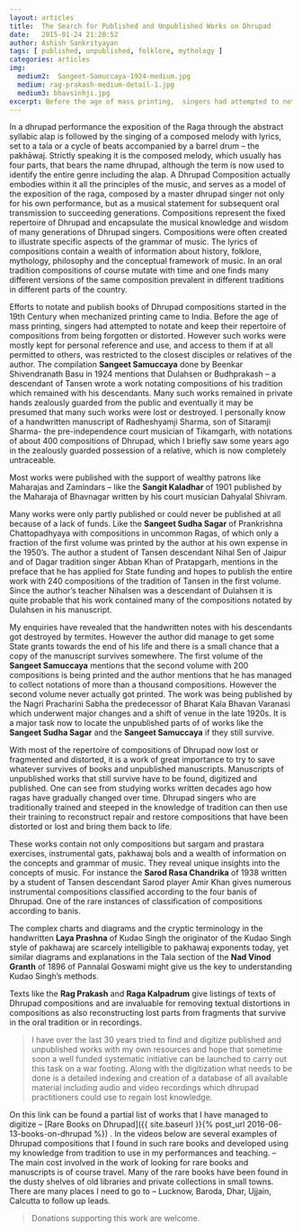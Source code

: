 ```yaml
---
layout: articles
title:  The Search for Published and Unpublished Works on Dhrupad
date:   2015-01-24 21:20:52
author: Ashish Sankrityayan
tags: [ published, unpublished, folklore, mythology ]
categories: articles
img:
  medium2:  Sangeet-Samuccaya-1924-medium.jpg
  medium: rag-prakash-medium-detail-1.jpg
  medium3: bhavsinhji.jpg
excerpt: Before the age of mass printing,  singers had attempted to notate and keep their repertoire of compositions from being forgotten or distorted.
---
```

In a dhrupad performance the exposition of the Raga through the abstract syllabic alap is followed by the singing of a composed melody with lyrics, set to a tala or a cycle of beats accompanied by a barrel drum – the pakhāwaj. Strictly speaking it is the composed melody, which usually has four parts, that bears the name dhrupad, although the term is now used to identify the entire genre including the alap. A Dhrupad Composition actually embodies within it all the principles of the music, and serves as a model of the exposition of the raga, composed by a master dhrupad singer not only for his own performance, but as a musical statement for subsequent oral transmission to succeeding generations. Compositions represent the fixed repertoire of Dhrupad and encapsulate the musical knowledge and wisdom of many generations of Dhrupad singers.  Compositions were often created to illustrate specific aspects of the grammar of music. The lyrics of compositions contain a wealth of information about history, folklore, mythology, philosophy and the conceptual  framework of music. In an oral tradition compositions of course mutate with time and one finds many different versions of the same composition prevalent in different traditions in different parts of the country.

Efforts to notate and publish books of Dhrupad compositions started in the 19th Century when mechanized printing came to India. Before the age of mass printing,  singers had attempted to notate and keep their repertoire of compositions from being forgotten or distorted. However such works were mostly kept for personal reference and use, and access to them if at all permitted to others, was restricted to the closest disciples or relatives of the author. The compilation **Sangeet Samuccaya** done by Beenkar Shivendranath Basu in 1924 mentions that Dulahsen or Budhprakash – a descendant of Tansen wrote a work notating compositions of his tradition which remained with his descendants. Many such works remained in private hands  zealously guarded from the public and eventually it may be presumed that many such works were lost or destroyed. I personally know of a handwritten manuscript of  Radheshyamji Sharma, son of Sitaramji Sharma- the pre-independence court musician of Tikamgarh, with notations of about 400 compositions of Dhrupad, which I briefly saw some years ago in the zealously guarded possession of a relative, which is now completely untraceable.

Most works were published with the support of wealthy patrons like Maharajas and Zamindars – like the **Sangit Kaladhar** of 1901 published by the Maharaja of Bhavnagar written by his court musician Dahyalal Shivram.

Many works were only partly published or could never be published at all because of a lack of funds.  Like the **Sangeet Sudha Sagar** of Prankrishna Chattopadhyaya with compositions in uncommon Ragas, of which only a fraction of the first volume was printed by the author at his own expense in the 1950’s. The author  a student of Tansen descendant Nihal Sen of Jaipur and of Dagar tradition singer Abban Khan of  Pratapgarh, mentions in the preface that he has applied for State funding and hopes to publish the entire work with 240 compositions of the tradition of Tansen in the first volume. Since the author’s teacher Nihalsen was a descendant of Dulahsen it is quite probable that his work contained many of the compositions notated by Dulahsen in his manuscript.

My enquiries have revealed that the handwritten notes with his descendants got destroyed by termites. However the author did manage to get some State grants towards the end of his life and there is a small chance that a copy of the manuscript survives somewhere. The first volume of the **Sangeet Samuccaya** mentions that the second volume with 200 compositions is being printed and the author mentions that he has managed to collect notations of more than a thousand compositions. However the second volume never actually got printed. The work was being published by the Nagri Pracharini Sabha the predecessor of Bharat Kala Bhavan Varanasi which underwent major changes and a shift of venue in the late 1920s. It is a major task now to locate the unpublished parts of of works like the **Sangeet Sudha Sagar** and the **Sangeet Samuccaya** if they still survive.

With most of the repertoire of compositions of Dhrupad now lost or fragmented and distorted, it is a work of great importance to try to save whatever survives of books and unpublished manuscripts. Manuscripts of unpublished works that still survive have to be found, digitized and published.  One can see from studying works written decades ago how ragas have gradually changed over time. Dhrupad singers who are traditionally trained and steeped in the knowledge of tradition can then use their training to reconstruct repair and restore compositions that have been distorted or lost and bring them back to life.

These works  contain not only compositions but sargam and prastara exercises, instrumental gats, pakhawaj bols and a wealth of information on the concepts and grammar of music. They reveal unique insights into the concepts of music. For instance the **Sarod Rasa Chandrika** of 1938 written by a student of Tansen descendant Sarod player Amir Khan gives numerous instrumental compositions classified according to the four banis of Dhrupad. One of the rare instances of classification of compositions according to banis.

The complex charts and diagrams and the cryptic terminology in the handwritten **Laya Prashna** of Kudao Singh the originator of the Kudao Singh style of pakhawaj are scarcely intelligible to pakhawaj exponents today, yet similar diagrams and explanations in the Tala section of the **Nad Vinod Granth** of 1896 of Pannalal Goswami might give us the key to understanding Kudao Singh’s methods.

Texts like the **Rag Prakash** and **Raga Kalpadrum** give listings of texts of Dhrupad compositions and are invaluable for removing textual distortions in compositions  as also reconstructing lost parts from fragments that survive in the oral tradition or in recordings.

> I have over the last 30 years tried to find and digitize published and unpublished works with my own resources and hope that sometime soon a well funded systematic initiative can be launched to carry out this task on a war footing. Along with the digitization what needs to be done is a detailed indexing and creation of a database of all available material including audio and video recordings which dhrupad practitioners could use to regain lost knowledge.

On this link can be found a partial list of works that I have managed to digitize – [Rare Books on Dhrupad]({{ site.baseurl }}{% post_url 2016-06-13-books-on-dhrupad %}) . In the videos below are several examples of Dhrupad compositions that I found in such rare books and developed using my knowledge from tradition to use in my performances and teaching. – The main cost involved in the work of looking for rare books and manuscripts  is of course travel. Many of the rare books have been found in the dusty shelves of old libraries and private collections in small towns. There are  many places I need to go to – Lucknow, Baroda, Dhar, Ujjain, Calcutta to follow up leads.

>Donations supporting this work are welcome.
